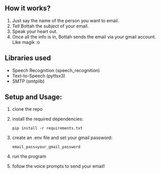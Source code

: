 ## How it works?
1. Just say the name of the person you want to email.
2. Tell Bottah the subject of your email.
3. Speak your heart out. 
4. Once all the info is in, Bottah sends the email via your gmail account. Like magik :o

## Libraries used
- Speech Recognition (speech_recognition)
- Text-to-Speech (pyttsx3)
- SMTP (smtplib)

## Setup and Usage:
1. clone the repo
2. install the required dependencies:

   ```
   pip install -r requirements.txt
     ```
3. create an .env file and set your gmail password:

   ```
   email_pass=your_gmail_password
      ```
4. run the program
5. follow the voice prompts to send your email!
   

